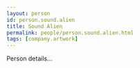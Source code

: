 ```yaml
---
layout: person
id: person.sound.alien
title: Sound Alien
permalink: people/person.sound.alien.html
tags: [company.artwork]
---
```


Person details...